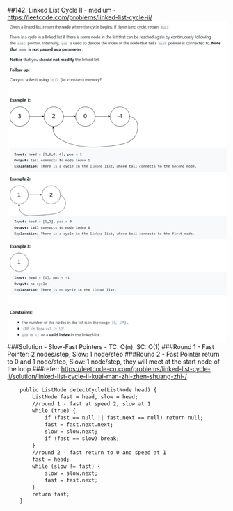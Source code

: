 ##142. Linked List Cycle II - medium - https://leetcode.com/problems/linked-list-cycle-ii/
![Image of /linked_list_cycle_ii](imgs//linked_list_cycle_ii.jpg)
###Solution - Slow-Fast Pointers - TC: O(n), SC: O(1)
###Round 1 - Fast Pointer: 2 nodes/step, Slow: 1 node/step
###Round 2 - Fast Pointer return to 0 and 1 node/step, Slow: 1 node/step, they will meet at the start node of the loop 
###refer: https://leetcode-cn.com/problems/linked-list-cycle-ii/solution/linked-list-cycle-ii-kuai-man-zhi-zhen-shuang-zhi-/
```
    public ListNode detectCycle(ListNode head) {
        ListNode fast = head, slow = head;
        //round 1 - fast at speed 2, slow at 1
        while (true) {
            if (fast == null || fast.next == null) return null;
            fast = fast.next.next;
            slow = slow.next;
            if (fast == slow) break;
        }
        //round 2 - fast return to 0 and speed at 1
        fast = head;
        while (slow != fast) {
            slow = slow.next;
            fast = fast.next;
        }
        return fast;
    }
```